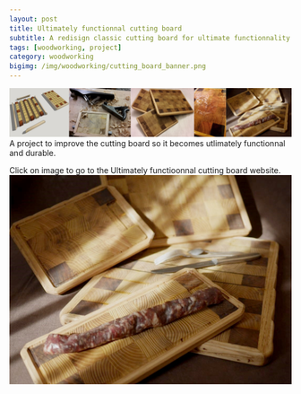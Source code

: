 ```yaml
---
layout: post
title: Ultimately functionnal cutting board
subtitle: A redisign classic cutting board for ultimate functionnality and durability
tags: [woodworking, project]
category: woodworking
bigimg: /img/woodworking/cutting_board_banner.png
---
```

![ultimately functionnal cutting board](/img/woodworking/cutting_board_banner.png)
A project to improve the cutting board so it becomes utlimately functionnal and durable.

Click on image to go to the Ultimately functioonnal cutting board website.
[![ultimately functionnal cutting board](/img/woodworking/cutting_board_finished.jpg)](/ultimately_functional_cutting_board)